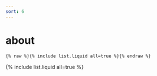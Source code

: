 ```yaml
---
sort: 6
---
```


# about

```
{% raw %}{% include list.liquid all=true %}{% endraw %}
```

{% include list.liquid all=true %}
